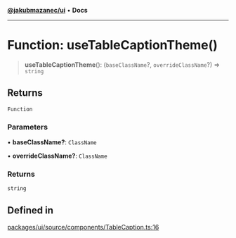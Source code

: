 [**@jakubmazanec/ui**](../README.md) • **Docs**

---

# Function: useTableCaptionTheme()

> **useTableCaptionTheme**(): (`baseClassName`?, `overrideClassName`?) => `string`

## Returns

`Function`

### Parameters

• **baseClassName?**: `ClassName`

• **overrideClassName?**: `ClassName`

### Returns

`string`

## Defined in

[packages/ui/source/components/TableCaption.ts:16](https://github.com/jakubmazanec/tools/blob/863f04cbbb9368fd023f0309084819aa9247d808/packages/ui/source/components/TableCaption.ts#L16)
